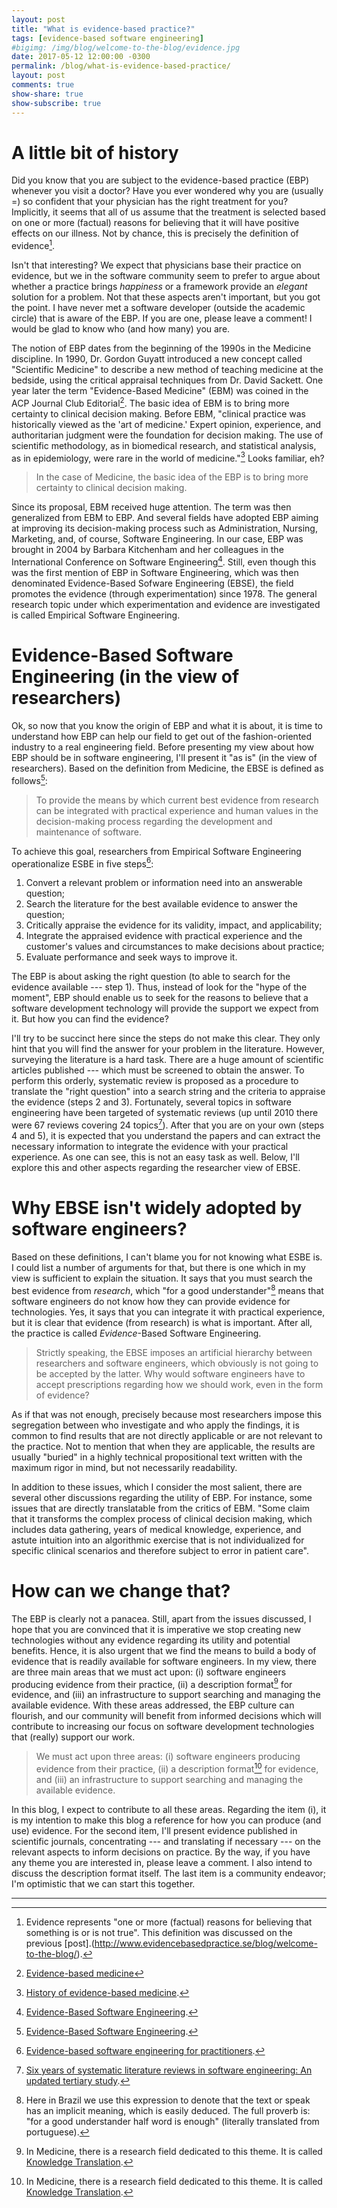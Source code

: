 ```yaml
---
layout: post
title: "What is evidence-based practice?"
tags: [evidence-based software engineering]
#bigimg: /img/blog/welcome-to-the-blog/evidence.jpg
date: 2017-05-12 12:00:00 -0300
permalink: /blog/what-is-evidence-based-practice/
layout: post
comments: true
show-share: true
show-subscribe: true
---
```


# A little bit of history

Did you know that you are subject to the evidence-based practice (EBP) whenever you visit a doctor? Have you ever wondered why you are (usually =) so confident that your physician has the right treatment for you? Implicitly, it seems that all of us assume that the treatment is selected based on one or more (factual) reasons for believing that it will have positive effects on our illness. Not by chance, this is precisely the definition of evidence[^1].

Isn't that interesting? We expect that physicians base their practice on evidence, but we in the software community seem to prefer to argue about whether a practice brings *happiness* or a framework provide an *elegant* solution for a problem. Not that these aspects aren't important, but you got the point. I have never met a software developer (outside the academic circle) that is aware of the EBP. If you are one, please leave a comment! I would be glad to know who (and how many) you are.

The notion of EBP dates from the beginning of the 1990s in the Medicine discipline. In 1990, Dr. Gordon Guyatt introduced a new concept called "Scientific Medicine" to describe a new method of teaching medicine at the bedside, using the critical appraisal techniques from Dr. David Sackett. One year later the term "Evidence-Based Medicine" (EBM) was coined in the ACP Journal Club Editorial[^2]. The basic idea of EBM is to bring more certainty to clinical decision making. Before EBM, "clinical practice was historically viewed as the 'art of medicine.' Expert opinion, experience, and authoritarian judgment were the foundation for decision making. The use of scientific methodology, as in biomedical research, and statistical analysis, as in epidemiology, were rare in the world of medicine."[^3] Looks familiar, eh? 

> In the case of Medicine, the basic idea of the EBP is to bring more certainty to clinical decision making.

Since its proposal, EBM received huge attention. The term was then generalized from EBM to EBP. And several fields have adopted EBP aiming at improving its decision-making process such as Administration, Nursing, Marketing, and, of course, Software Engineering. In our case, EBP was brought in 2004 by Barbara Kitchenham and her colleagues in the International Conference on Software Engineering[^4]. Still, even though this was the first mention of EBP in Software Engineering, which was then denominated Evidence-Based Sofware Engineering (EBSE), the field promotes the evidence (through experimentation) since 1978. The general research topic under which experimentation and evidence are investigated is called Empirical Software Engineering.  

# Evidence-Based Software Engineering (in the view of researchers)

Ok, so now that you know the origin of EBP and what it is about, it is time to understand how EBP can help our field to get out of the fashion-oriented industry to a real engineering field. Before presenting my view about how EBP should be in software engineering, I'll present it "as is" (in the view of researchers). Based on the definition from Medicine, the EBSE is defined as follows[^4]:

> To provide the means by which current best evidence from research can be integrated with practical experience and human values in the decision-making process regarding the development and maintenance of software.

To achieve this goal, researchers from Empirical Software Engineering operationalize ESBE in five steps[^5]:

1. Convert a relevant problem or information need into an answerable question;
2. Search the literature for the best available evidence to answer the question;
3. Critically appraise the evidence for its validity, impact, and applicability;
4. Integrate the appraised evidence with practical experience and the customer's values and circumstances to make decisions about practice;
5. Evaluate performance and seek ways to improve it.

The EBP is about asking the right question (to able to search for the evidence available --- step 1). Thus, instead of look for the "hype of the moment", EBP should enable us to seek for the reasons to believe that a software development technology will provide the support we expect from it. But how you can find the evidence?

I'll try to be succinct here since the steps do not make this clear. They only hint that you will find the answer for your problem in the literature. However, surveying the literature is a hard task. There are a huge amount of scientific articles published  --- which must be screened to obtain the answer. To perform this orderly, systematic review is proposed as a procedure to translate the "right question" into a search string and the criteria to appraise the evidence (steps 2 and 3). Fortunately, several topics in software engineering have been targeted of systematic reviews (up until 2010 there were 67 reviews covering 24 topics[^6]). After that you are on your own (steps 4 and 5), it is expected that you understand the papers and can extract the necessary information to integrate the evidence with your practical experience. As one can see, this is not an easy task as well. Below, I'll explore this and other aspects regarding the researcher view of EBSE.

# Why EBSE isn't widely adopted by software engineers?

Based on these definitions, I can't blame you for not knowing what ESBE is. I could list a number of arguments for that, but there is one which in my view is sufficient to explain the situation. It says that you must search the best evidence from *research*, which "for a good understander"[^7] means that software engineers do not know how they can provide evidence for technologies. Yes, it says that you can integrate it with practical experience, but it is clear that evidence (from research) is what is important. After all, the practice is called *Evidence*-Based Software Engineering. 

> Strictly speaking, the EBSE imposes an artificial hierarchy between researchers and software engineers, which obviously is not going to be accepted by the latter. Why would software engineers have to accept prescriptions regarding how we should work, even in the form of evidence?

As if that was not enough, precisely because most researchers impose this segregation between who investigate and who apply the findings, it is common to find results that are not directly applicable or are not relevant to the practice. Not to mention that when they are applicable, the results are usually "buried" in a highly technical propositional text written with the maximum rigor in mind, but not necessarily readability.  

In addition to these issues, which I consider the most salient, there are several other discussions regarding the utility of EBP. For instance, some issues that are directly translatable from the critics of EBM. "Some claim that it transforms the complex process of clinical decision making, which includes data gathering, years of medical knowledge, experience, and astute intuition into an algorithmic exercise that is not individualized for specific clinical scenarios and therefore subject to error in patient care".

# How can we change that? 

The EBP is clearly not a panacea. Still, apart from the issues discussed, I hope that you are convinced that it is imperative we stop creating new technologies without any evidence regarding its utility and potential benefits. Hence, it is also urgent that we find the means to build a body of evidence that is readily available for software engineers. In my view, there are three main areas that we must act upon: (i) software engineers producing evidence from their practice, (ii) a description format[^8] for evidence, and (iii) an infrastructure to support searching and managing the available evidence. With these areas addressed, the EBP culture can flourish, and our community will benefit from informed decisions which will contribute to increasing our focus on software development technologies that (really) support our work.

> We must act upon three areas: (i) software engineers producing evidence from their practice, (ii) a description format[^8] for evidence, and (iii) an infrastructure to support searching and managing the available evidence.

In this blog, I expect to contribute to all these areas. Regarding the item (i), it is my intention to make this blog a reference for how you can produce (and use) evidence. For the second item, I'll present evidence published in scientific journals, concentrating --- and translating if necessary --- on the relevant aspects to inform decisions on practice. By the way, if you have any theme you are interested in, please leave a comment. I also intend to discuss the description format itself. The last item is a community endeavor; I'm optimistic that we can start this together.

-----------------------------

[^1]: Evidence represents "one or more (factual) reasons for believing that something is or is not true". This definition was discussed on the previous [post].(http://www.evidencebasedpractice.se/blog/welcome-to-the-blog/).
[^2]: [Evidence-based medicine](http://www.acpjc.org/Content/114/2/issue/ACPJC-1991-114-2-A16.htm)
[^3]: [History of evidence-based medicine](https://www.ncbi.nlm.nih.gov/pmc/articles/PMC3263217/).
[^4]: [Evidence-Based Software Engineering](http://dl.acm.org/citation.cfm?id=998675.999432).
[^5]: [Evidence-based software engineering for practitioners](http://ieeexplore.ieee.org/document/1377125/).
[^6]: [Six years of systematic literature reviews in software engineering: An updated tertiary study](http://www.sciencedirect.com/science/article/pii/S0950584911001017).
[^7]: Here in Brazil we use this expression to denote that the text or speak has an implicit meaning, which is easily deduced. The full proverb is: "for a good understander half word is enough" (literally translated from portuguese).
[^8]: In Medicine, there is a research field dedicated to this theme. It is called [Knowledge Translation](http://ph.cochrane.org/knowledge-translation).
